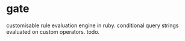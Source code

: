 # gate
customisable rule evaluation engine in ruby. conditional query strings evaluated on custom operators. todo.
